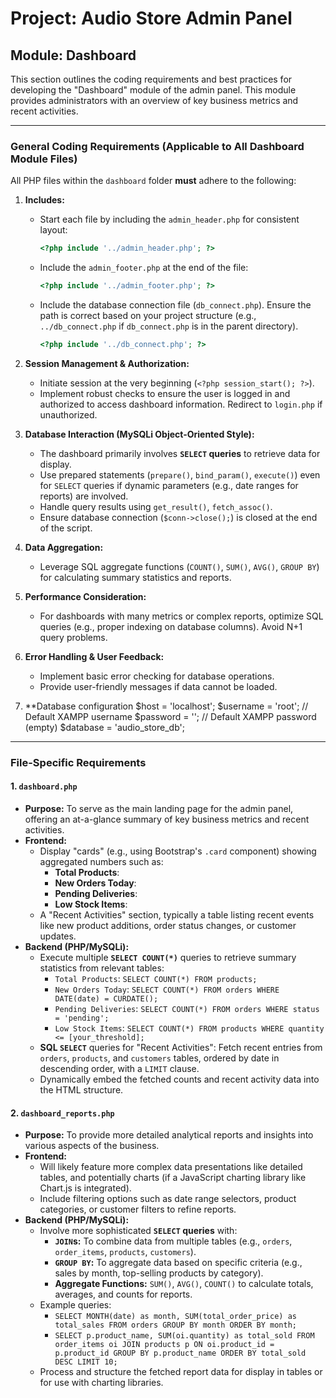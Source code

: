 # Project: Audio Store Admin Panel

## Module: Dashboard

This section outlines the coding requirements and best practices for developing the "Dashboard" module of the admin panel. This module provides administrators with an overview of key business metrics and recent activities.

---

### General Coding Requirements (Applicable to All Dashboard Module Files)

All PHP files within the `dashboard` folder **must** adhere to the following:

1.  **Includes:**
    * Start each file by including the `admin_header.php` for consistent layout:
        ```php
        <?php include '../admin_header.php'; ?>
        ```
    * Include the `admin_footer.php` at the end of the file:
        ```php
        <?php include '../admin_footer.php'; ?>
        ```
    * Include the database connection file (`db_connect.php`). Ensure the path is correct based on your project structure (e.g., `../db_connect.php` if `db_connect.php` is in the parent directory).
        ```php
        <?php include '../db_connect.php'; ?>
        ```

2.  **Session Management & Authorization:**
    * Initiate session at the very beginning (`<?php session_start(); ?>`).
    * Implement robust checks to ensure the user is logged in and authorized to access dashboard information. Redirect to `login.php` if unauthorized.

3.  **Database Interaction (MySQLi Object-Oriented Style):**
    * The dashboard primarily involves **`SELECT` queries** to retrieve data for display.
    * Use prepared statements (`prepare()`, `bind_param()`, `execute()`) even for `SELECT` queries if dynamic parameters (e.g., date ranges for reports) are involved.
    * Handle query results using `get_result()`, `fetch_assoc()`.
    * Ensure database connection (`$conn->close();`) is closed at the end of the script.

4.  **Data Aggregation:**
    * Leverage SQL aggregate functions (`COUNT()`, `SUM()`, `AVG()`, `GROUP BY`) for calculating summary statistics and reports.

5.  **Performance Consideration:**
    * For dashboards with many metrics or complex reports, optimize SQL queries (e.g., proper indexing on database columns). Avoid N+1 query problems.

6.  **Error Handling & User Feedback:**
    * Implement basic error checking for database operations.
    * Provide user-friendly messages if data cannot be loaded.
7. **Database configuration
$host = 'localhost';
$username = 'root';      // Default XAMPP username
$password = '';          // Default XAMPP password (empty)
$database = 'audio_store_db';
---

### File-Specific Requirements

#### 1. `dashboard.php`

* **Purpose:** To serve as the main landing page for the admin panel, offering an at-a-glance summary of key business metrics and recent activities.
* **Frontend:**
    * Display "cards" (e.g., using Bootstrap's `.card` component) showing aggregated numbers such as:
        * **Total Products**: 
        * **New Orders Today**: 
        * **Pending Deliveries**: 
        * **Low Stock Items**: 
    * A "Recent Activities" section, typically a table listing recent events like new product additions, order status changes, or customer updates.
* **Backend (PHP/MySQLi):**
    * Execute multiple **`SELECT COUNT(*)`** queries to retrieve summary statistics from relevant tables:
        * `Total Products`: `SELECT COUNT(*) FROM products;`
        * `New Orders Today`: `SELECT COUNT(*) FROM orders WHERE DATE(date) = CURDATE();`
        * `Pending Deliveries`: `SELECT COUNT(*) FROM orders WHERE status = 'pending';`
        * `Low Stock Items`: `SELECT COUNT(*) FROM products WHERE quantity <= [your_threshold];`
    * **SQL `SELECT`** queries for "Recent Activities": Fetch recent entries from `orders`, `products`, and `customers` tables, ordered by date in descending order, with a `LIMIT` clause.
    * Dynamically embed the fetched counts and recent activity data into the HTML structure.

#### 2. `dashboard_reports.php`

* **Purpose:** To provide more detailed analytical reports and insights into various aspects of the business.
* **Frontend:**
    * Will likely feature more complex data presentations like detailed tables, and potentially charts (if a JavaScript charting library like Chart.js is integrated).
    * Include filtering options such as date range selectors, product categories, or customer filters to refine reports.
* **Backend (PHP/MySQLi):**
    * Involve more sophisticated **`SELECT` queries** with:
        * **`JOIN`s:** To combine data from multiple tables (e.g., `orders`, `order_items`, `products`, `customers`).
        * **`GROUP BY`:** To aggregate data based on specific criteria (e.g., sales by month, top-selling products by category).
        * **Aggregate Functions:** `SUM()`, `AVG()`, `COUNT()` to calculate totals, averages, and counts for reports.
    * Example queries:
        * `SELECT MONTH(date) as month, SUM(total_order_price) as total_sales FROM orders GROUP BY month ORDER BY month;`
        * `SELECT p.product_name, SUM(oi.quantity) as total_sold FROM order_items oi JOIN products p ON oi.product_id = p.product_id GROUP BY p.product_name ORDER BY total_sold DESC LIMIT 10;`
    * Process and structure the fetched report data for display in tables or for use with charting libraries.
